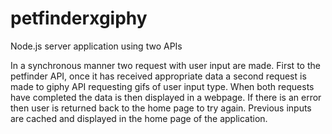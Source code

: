 # petfinderxgiphy
Node.js server application using two APIs

In a synchronous manner two request with user input are made. First to the petfinder API, once it has received appropriate data 
a second request is made to giphy API requesting gifs of user input type. When both requests have completed the data is then displayed 
in a webpage. If there is an error then user is returned back to the home page to try again. Previous inputs are cached and displayed in the home page of the application. 
